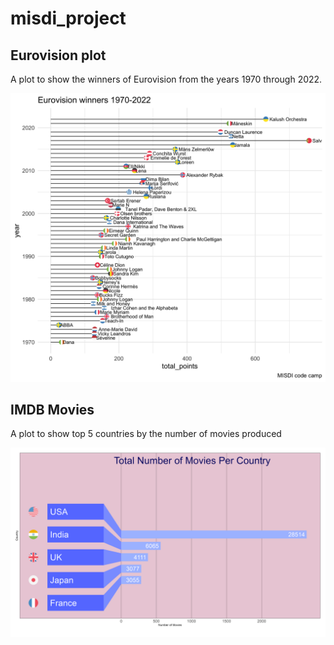# misdi_project

## Eurovision plot

A plot to show the winners of Eurovision from the years 1970 through 2022.

![](winners_plot.png)


## IMDB Movies

A plot to show top 5 countries by the number of movies produced

![](movie_github_a16.png)
